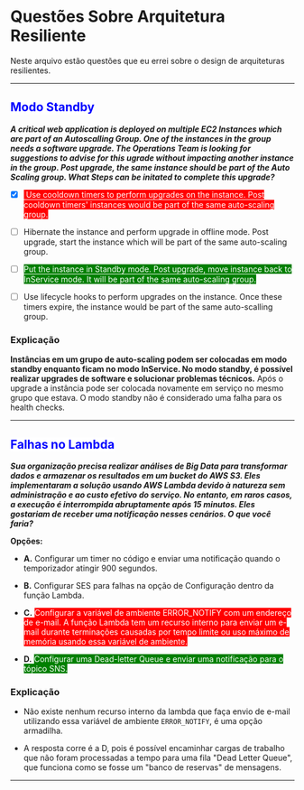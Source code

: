 # Questões Sobre Arquitetura Resiliente
Neste arquivo estão questões que eu errei sobre o design de arquiteturas resilientes.

___
## <span style="color:blue; background-color:#fff">Modo Standby</span>

**_A critical web application is deployed on multiple EC2 Instances which are part of an Autoscalling Group. One of the instances in the group needs a software upgrade. The Operations Team is looking for suggestions to advise for this ugrade without impacting another instance in the group. Post upgrade, the same instance should be part of the Auto Scaling group.
What Steps can be initated to complete this upgrade?_**

- [x] <span style="background-color:red; color:#fff"> Use cooldown timers to perform upgrades on the instance. Post cooldown timers' instances would be part of the same auto-scaling group.
</span>

- [ ] Hibernate the instance and perform upgrade in offline mode. Post upgrade, start the instance which will be part of the same auto-scaling group.

- [ ] <span style="background-color:green; color:#fff">Put the instance in Standby mode. Post upgrade, move instance back to InService mode. It will be part of the same auto-scaling group.
</span>

- [ ] Use lifecycle hooks to perform upgrades on the instance. Once these timers expire, the instance would be part of the same auto-scalling group.

### **Explicação**
**Instâncias em um grupo de auto-scaling podem ser colocadas em modo standby enquanto ficam no modo InService. No modo standby, é possível realizar upgrades de software e solucionar problemas técnicos.** Após o upgrade a instância pode ser colocada novamente em serviço no mesmo grupo que estava. O modo standby não é considerado uma falha para os health checks.

___

## <span style="color:blue; background-color:#fff">Falhas no Lambda</span>
***Sua organização precisa realizar análises de Big Data para transformar dados e armazenar os resultados em um bucket do AWS S3. Eles implementaram a solução usando AWS Lambda devido à natureza sem administração e ao custo efetivo do serviço. No entanto, em raros casos, a execução é interrompida abruptamente após 15 minutos. Eles gostariam de receber uma notificação nesses cenários. O que você faria?***

**Opções:**

- **A.** Configurar um timer no código e enviar uma notificação quando o temporizador atingir 900 segundos.

- **B.** Configurar SES para falhas na opção de Configuração dentro da função Lambda.

- **C.** <span style="background-color:red; color:#fff">Configurar a variável de ambiente ERROR_NOTIFY com um endereço de e-mail. A função Lambda tem um recurso interno para enviar um e-mail durante terminações causadas por tempo limite ou uso máximo de memória usando essa variável de ambiente.</span>

- **D.** <span style="background-color:green; color:#fff">Configurar uma Dead-letter Queue e enviar uma notificação para o tópico SNS.</span>

### **Explicação**

- Não existe nenhum recurso interno da lambda que faça envio de e-mail utilizando essa variável de ambiente `ERROR_NOTIFY`, é uma opção armadilha.

- A resposta corre é a D, pois é possível encaminhar cargas de trabalho que não foram processadas a tempo para uma fila "Dead Letter Queue", que funciona como se fosse um "banco de reservas" de mensagens.

___

